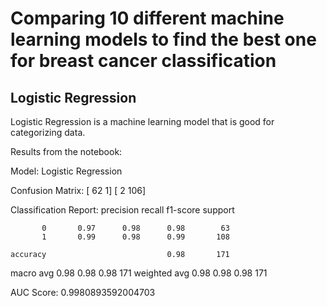 # Comparing 10 different machine learning models to find the best one for breast cancer classification

## Logistic Regression
Logistic Regression is a machine learning model that is good for categorizing data. 

Results from the notebook:

Model: Logistic Regression


Confusion Matrix:
[ 62   1]
[  2 106]


Classification Report:
              precision    recall  f1-score   support

           0       0.97      0.98      0.98        63
           1       0.99      0.98      0.99       108

    accuracy                           0.98       171
   macro avg       0.98      0.98      0.98       171
weighted avg       0.98      0.98      0.98       171



AUC Score: 0.9980893592004703







